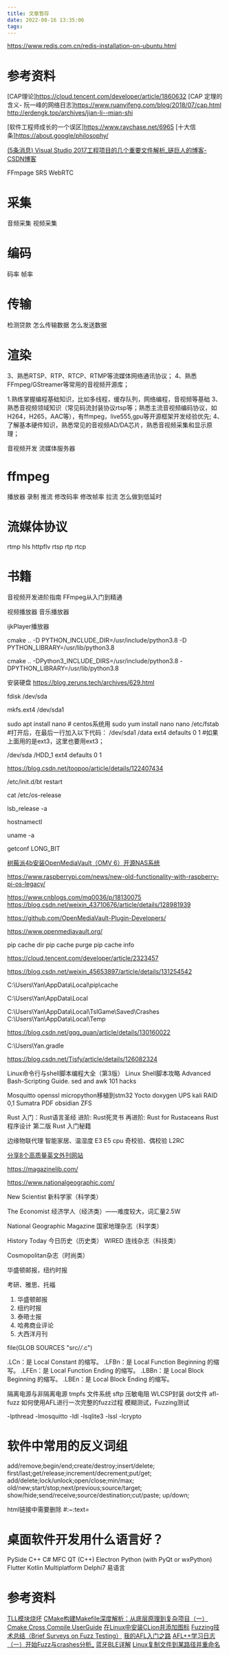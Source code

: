 ```yaml
---
title: 文章暂存
date: 2022-08-16 13:35:06
tags:
---
```




https://www.redis.com.cn/redis-installation-on-ubuntu.html

# 参考资料
[CAP理论]https://cloud.tencent.com/developer/article/1860632
[CAP 定理的含义- 阮一峰的网络日志]https://www.ruanyifeng.com/blog/2018/07/cap.html
http://erdengk.top/archives/jian-li--mian-shi



[软件工程师成长的一个误区]https://www.raychase.net/6965
[十大信条]https://about.google/philosophy/



[(5条消息) Visual Studio 2017工程项目的几个重要文件解析_链巨人的博客-CSDN博客](https://blog.csdn.net/liangyihuai/article/details/88762804)





FFmpage
SRS
WebRTC


# 采集
音频采集
视频采集
# 编码
码率
帧率
# 传输
检测贷款
怎么传输数据
怎么发送数据
# 渲染



3、熟悉RTSP、RTP、RTCP、RTMP等流媒体网络通讯协议；
4、熟悉FFmpeg/GStreamer等常用的音视频开源库；

1.熟练掌握编程基础知识，比如多线程，缓存队列，网络编程，音视频等基础
3、熟悉音视频领域知识（常见码流封装协议rtsp等；熟悉主流音视频编码协议，如H264，H265，AAC等），有ffmpeg，live555,gpu等开源框架开发经验优先;
4、了解基本硬件知识，熟悉常见的音视频AD/DA芯片，熟悉音视频采集和显示原理；



音视频开发
流媒体服务器

# ffmpeg
播放器
录制
推流
    修改码率
    修改帧率
拉流
    怎么做到低延时


# 流媒体协议
rtmp
hls
httpflv
rtsp
rtp
rtcp


# 书籍
音视频开发进阶指南
FFmpeg从入门到精通



视频播放器
音乐播放器

ijkPlayer播放器






cmake .. -D PYTHON_INCLUDE_DIR=/usr/include/python3.8 -D PYTHON_LIBRARY=/usr/lib/python3.8


cmake .. -DPython3_INCLUDE_DIRS=/usr/include/python3.8 -DPYTHON_LIBRARY=/usr/lib/python3.8



安装硬盘
https://blog.zeruns.tech/archives/629.html



fdisk  /dev/sda



mkfs.ext4 /dev/sda1

sudo apt install nano   # centos系统用 sudo yum install nano
nano /etc/fstab
#打开后，在最后一行加入以下代码：
/dev/sda1 /data ext4 defaults 0 1  #如果上面用的是ext3，这里也要用ext3；

/dev/sda /HDD_1 ext4 defaults 0 1 


https://blog.csdn.net/toopoo/article/details/122407434




/etc/init.d/bt  restart

cat /etc/os-release


lsb_release -a


hostnamectl

uname -a

getconf LONG_BIT

[树莓派4b安装OpenMediaVault（OMV 6）开源NAS系统](https://xyzbz.cn/archives/944/)


https://www.raspberrypi.com/news/new-old-functionality-with-raspberry-pi-os-legacy/

https://www.cnblogs.com/mq0036/p/18130075
https://blog.csdn.net/weixin_43710676/article/details/128981939


https://github.com/OpenMediaVault-Plugin-Developers/

https://www.openmediavault.org/



pip cache dir
pip cache purge
pip cache info


https://cloud.tencent.com/developer/article/2323457

https://blog.csdn.net/weixin_45653897/article/details/131254542

C:\Users\Yan\AppData\Local\pip\cache


C:\Users\Yan\AppData\Local

C:\Users\Yan\AppData\Local\TslGame\Saved\Crashes
C:\Users\Yan\AppData\Local\Temp

https://blog.csdn.net/gqg_guan/article/details/130160022


C:\Users\Yan\.gradle


https://blog.csdn.net/Tisfy/article/details/126082324


Linux命令行与shell脚本编程大全（第3版）
Linux Shell脚本攻略
Advanced Bash-Scripting Guide.
sed and awk 101 hacks


Mosquitto
openssl
micropython移植到stm32
Yocto 
doxygen
UPS
kali
RAID 0,1
Sumatra PDF
obsidian
ZFS


Rust
    入门：Rust语言圣经
    进阶: Rust死灵书
    再进阶: Rust for Rustaceans
    Rust 程序设计 第二版
    Rust 入门秘籍


边缘物联代理
智能家居、温湿度
E3 E5 cpu
奇校验、偶校验
L2RC



[分享8个高质量英文外刊网站](https://zhuanlan.zhihu.com/p/675556766)

https://magazinelib.com/

https://www.nationalgeographic.com/

 New Scientist 新科学家（科学类）

 The Economist 经济学人（经济类）——难度较大，词汇量2.5W

 National Geographic Magazine 国家地理杂志（科学类）

 History Today 今日历史（历史类）
WIRED 连线杂志（科技类）

 Cosmopolitan杂志（时尚类）


华盛顿邮报，纽约时报

考研、雅思、托福
1. 华盛顿邮报
2. 纽约时报
3. 泰晤士报
4. 哈弗商业评论
5. 大西洋月刊


file(GLOB SOURCES "src/*/*.c")



.LCn：是 Local Constant 的缩写。
.LFBn：是 Local Function Beginning 的缩写。
.LFEn：是 Local Function Ending 的缩写。
.LBBn：是 Local Block Beginning 的缩写。
.LBEn：是 Local Block Ending 的缩写。


隔离电源与非隔离电源
tmpfs 文件系统
sftp
压敏电阻
WLCSP封装
dot文件
afl-fuzz
如何使用AFL进行一次完整的fuzz过程
模糊测试，Fuzzing测试

-lpthread -lmosquitto -ldl -lsqlite3 -lssl -lcrypto

# 软件中常用的反义词组
add/remove;begin/end;create/destroy;insert/delete;
first/last;get/release;increment/decrement;put/get;
add/delete;lock/unlock;open/close;min/max;
old/new;start/stop;next/previous;source/target;
show/hide;send/receive;source/destination;cut/paste;
up/down;

html链接中需要删除
#:~:text=


# 桌面软件开发用什么语言好？
PySide
C++
C#
MFC
QT (C++)
Electron
Python (with PyQt or wxPython)
Flutter
Kotlin Multiplatform
Delphi7
易语言

# 参考资料
[TLL模块烧坏](https://blog.csdn.net/fangye945a/article/details/118856004)
[CMake构建Makefile深度解析：从底层原理到复杂项目（一）](https://developer.aliyun.com/article/1465057)
[Cmake Cross Compile UserGuide](https://www.cnblogs.com/uestc-mm/p/15666249.html)
[在Linux中安装CLion并添加图标](https://zhuanlan.zhihu.com/p/640021850)
[Fuzzing技术总结（Brief Surveys on Fuzz Testing）](https://zhuanlan.zhihu.com/p/43432370)
[我的AFL入门之路](https://zhuanlan.zhihu.com/p/524552737)
[AFL++学习日志（一）开始Fuzz与crashes分析_](https://mundi-xu.github.io/2021/03/12/Start-Fuzzing-and-crashes-analysis/)
[蓝牙BLE详解](https://blog.csdn.net/daocaokafei/article/details/114735021)
[Linux复制文件到某路径并重命名](https://www.cnblogs.com/emary/p/12880275.htm)











